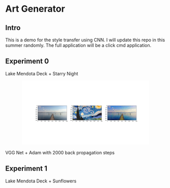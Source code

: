# Art Generator

## Intro
This is a demo for the style transfer using CNN. I will update this repo in this summer randomly. The full application will be a click cmd application. <br />

## Experiment 0
Lake Mendota Deck + Starry Night

<p align="center">
    <img width="400" src="result/mendota_deck_with_starry_night.png">
</p>

VGG Net + Adam with 2000 back propagation steps

## Experiment 1
Lake Mendota Deck + Sunflowers